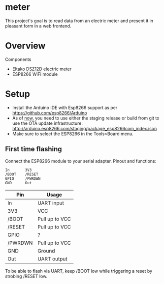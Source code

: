 # meter
This project's goal is to read data from an electric meter and present it in pleasant form in a web frontend.

# Overview

Components
 * Eltako [DSZ12D](http://www.eltako.com/fileadmin/downloads/de/_bedienung/DSZ12D_28365612-1_internet_dtsch.pdf) electric meter
 * ESP8266 WiFi module
  

# Setup
 * Install the Arduino IDE with Esp8266 support as per https://github.com/esp8266/Arduino
 * As of [now](https://github.com/esp8266/Arduino/issues/268#issuecomment-111174573), you need to use either the staging release or build from git to use the OTA update infrastructure: http://arduino.esp8266.com/staging/package_esp8266com_index.json
 * Make sure to select the ESP8266 in the Tools>Board menu.

## First time flashing
Connect the ESP8266 module to your serial adapter. Pinout and functions:

```
In       3V3
/BOOT    /RESET
GPIO     /PWRDWN
GND      Out
```

| Pin | Usage |
| --- | -------- |
| In | UART input |
| 3V3 | VCC |
| /BOOT | Pull up to VCC |
| /RESET | Pull up to VCC |
| GPIO | ? |
| /PWRDWN | Pull up to VCC |
| GND | Ground |
| Out | UART output |

To be able to flash via UART, keep /BOOT low while triggering a reset by strobing /RESET low.

